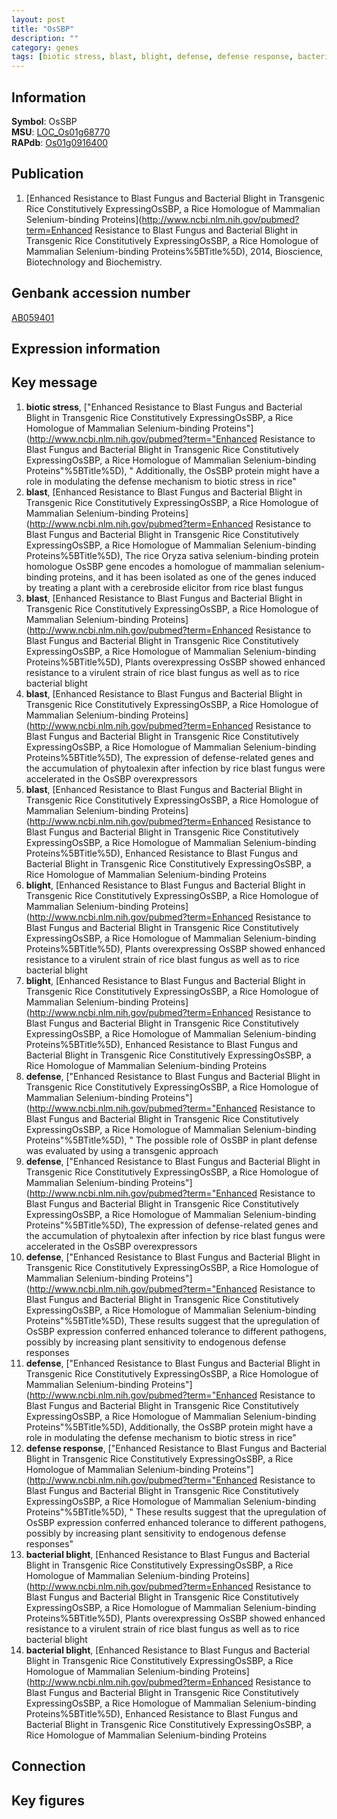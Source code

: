 ```yaml
---
layout: post
title: "OsSBP"
description: ""
category: genes
tags: [biotic stress, blast, blight, defense, defense response, bacterial blight]
---
```


## Information
__Symbol__: OsSBP  
__MSU__: [LOC_Os01g68770](http://rice.plantbiology.msu.edu/cgi-bin/ORF_infopage.cgi?orf=LOC_Os01g68770)  
__RAPdb__: [Os01g0916400](http://rapdb.dna.affrc.go.jp/viewer/gbrowse_details/irgsp1?name=Os01g0916400)  

## Publication
1. [Enhanced Resistance to Blast Fungus and Bacterial Blight in Transgenic Rice Constitutively ExpressingOsSBP, a Rice Homologue of Mammalian Selenium-binding Proteins](http://www.ncbi.nlm.nih.gov/pubmed?term=Enhanced Resistance to Blast Fungus and Bacterial Blight in Transgenic Rice Constitutively ExpressingOsSBP, a Rice Homologue of Mammalian Selenium-binding Proteins%5BTitle%5D), 2014, Bioscience, Biotechnology and Biochemistry.

## Genbank accession number
[AB059401](http://www.ncbi.nlm.nih.gov/nuccore/AB059401)  

## Expression information

## Key message
1. __biotic stress__, ["Enhanced Resistance to Blast Fungus and Bacterial Blight in Transgenic Rice Constitutively ExpressingOsSBP, a Rice Homologue of Mammalian Selenium-binding Proteins"](http://www.ncbi.nlm.nih.gov/pubmed?term="Enhanced Resistance to Blast Fungus and Bacterial Blight in Transgenic Rice Constitutively ExpressingOsSBP, a Rice Homologue of Mammalian Selenium-binding Proteins"%5BTitle%5D), " Additionally, the OsSBP protein might have a role in modulating the defense mechanism to biotic stress in rice"
2. __blast__, [Enhanced Resistance to Blast Fungus and Bacterial Blight in Transgenic Rice Constitutively ExpressingOsSBP, a Rice Homologue of Mammalian Selenium-binding Proteins](http://www.ncbi.nlm.nih.gov/pubmed?term=Enhanced Resistance to Blast Fungus and Bacterial Blight in Transgenic Rice Constitutively ExpressingOsSBP, a Rice Homologue of Mammalian Selenium-binding Proteins%5BTitle%5D), The rice Oryza sativa selenium-binding protein homologue OsSBP gene encodes a homologue of mammalian selenium-binding proteins, and it has been isolated as one of the genes induced by treating a plant with a cerebroside elicitor from rice blast fungus
3. __blast__, [Enhanced Resistance to Blast Fungus and Bacterial Blight in Transgenic Rice Constitutively ExpressingOsSBP, a Rice Homologue of Mammalian Selenium-binding Proteins](http://www.ncbi.nlm.nih.gov/pubmed?term=Enhanced Resistance to Blast Fungus and Bacterial Blight in Transgenic Rice Constitutively ExpressingOsSBP, a Rice Homologue of Mammalian Selenium-binding Proteins%5BTitle%5D),  Plants overexpressing OsSBP showed enhanced resistance to a virulent strain of rice blast fungus as well as to rice bacterial blight
4. __blast__, [Enhanced Resistance to Blast Fungus and Bacterial Blight in Transgenic Rice Constitutively ExpressingOsSBP, a Rice Homologue of Mammalian Selenium-binding Proteins](http://www.ncbi.nlm.nih.gov/pubmed?term=Enhanced Resistance to Blast Fungus and Bacterial Blight in Transgenic Rice Constitutively ExpressingOsSBP, a Rice Homologue of Mammalian Selenium-binding Proteins%5BTitle%5D),  The expression of defense-related genes and the accumulation of phytoalexin after infection by rice blast fungus were accelerated in the OsSBP overexpressors
5. __blast__, [Enhanced Resistance to Blast Fungus and Bacterial Blight in Transgenic Rice Constitutively ExpressingOsSBP, a Rice Homologue of Mammalian Selenium-binding Proteins](http://www.ncbi.nlm.nih.gov/pubmed?term=Enhanced Resistance to Blast Fungus and Bacterial Blight in Transgenic Rice Constitutively ExpressingOsSBP, a Rice Homologue of Mammalian Selenium-binding Proteins%5BTitle%5D), Enhanced Resistance to Blast Fungus and Bacterial Blight in Transgenic Rice Constitutively ExpressingOsSBP, a Rice Homologue of Mammalian Selenium-binding Proteins
6. __blight__, [Enhanced Resistance to Blast Fungus and Bacterial Blight in Transgenic Rice Constitutively ExpressingOsSBP, a Rice Homologue of Mammalian Selenium-binding Proteins](http://www.ncbi.nlm.nih.gov/pubmed?term=Enhanced Resistance to Blast Fungus and Bacterial Blight in Transgenic Rice Constitutively ExpressingOsSBP, a Rice Homologue of Mammalian Selenium-binding Proteins%5BTitle%5D),  Plants overexpressing OsSBP showed enhanced resistance to a virulent strain of rice blast fungus as well as to rice bacterial blight
7. __blight__, [Enhanced Resistance to Blast Fungus and Bacterial Blight in Transgenic Rice Constitutively ExpressingOsSBP, a Rice Homologue of Mammalian Selenium-binding Proteins](http://www.ncbi.nlm.nih.gov/pubmed?term=Enhanced Resistance to Blast Fungus and Bacterial Blight in Transgenic Rice Constitutively ExpressingOsSBP, a Rice Homologue of Mammalian Selenium-binding Proteins%5BTitle%5D), Enhanced Resistance to Blast Fungus and Bacterial Blight in Transgenic Rice Constitutively ExpressingOsSBP, a Rice Homologue of Mammalian Selenium-binding Proteins
8. __defense__, ["Enhanced Resistance to Blast Fungus and Bacterial Blight in Transgenic Rice Constitutively ExpressingOsSBP, a Rice Homologue of Mammalian Selenium-binding Proteins"](http://www.ncbi.nlm.nih.gov/pubmed?term="Enhanced Resistance to Blast Fungus and Bacterial Blight in Transgenic Rice Constitutively ExpressingOsSBP, a Rice Homologue of Mammalian Selenium-binding Proteins"%5BTitle%5D), " The possible role of OsSBP in plant defense was evaluated by using a transgenic approach
9. __defense__, ["Enhanced Resistance to Blast Fungus and Bacterial Blight in Transgenic Rice Constitutively ExpressingOsSBP, a Rice Homologue of Mammalian Selenium-binding Proteins"](http://www.ncbi.nlm.nih.gov/pubmed?term="Enhanced Resistance to Blast Fungus and Bacterial Blight in Transgenic Rice Constitutively ExpressingOsSBP, a Rice Homologue of Mammalian Selenium-binding Proteins"%5BTitle%5D),  The expression of defense-related genes and the accumulation of phytoalexin after infection by rice blast fungus were accelerated in the OsSBP overexpressors
10. __defense__, ["Enhanced Resistance to Blast Fungus and Bacterial Blight in Transgenic Rice Constitutively ExpressingOsSBP, a Rice Homologue of Mammalian Selenium-binding Proteins"](http://www.ncbi.nlm.nih.gov/pubmed?term="Enhanced Resistance to Blast Fungus and Bacterial Blight in Transgenic Rice Constitutively ExpressingOsSBP, a Rice Homologue of Mammalian Selenium-binding Proteins"%5BTitle%5D),  These results suggest that the upregulation of OsSBP expression conferred enhanced tolerance to different pathogens, possibly by increasing plant sensitivity to endogenous defense responses
11. __defense__, ["Enhanced Resistance to Blast Fungus and Bacterial Blight in Transgenic Rice Constitutively ExpressingOsSBP, a Rice Homologue of Mammalian Selenium-binding Proteins"](http://www.ncbi.nlm.nih.gov/pubmed?term="Enhanced Resistance to Blast Fungus and Bacterial Blight in Transgenic Rice Constitutively ExpressingOsSBP, a Rice Homologue of Mammalian Selenium-binding Proteins"%5BTitle%5D),  Additionally, the OsSBP protein might have a role in modulating the defense mechanism to biotic stress in rice"
12. __defense response__, ["Enhanced Resistance to Blast Fungus and Bacterial Blight in Transgenic Rice Constitutively ExpressingOsSBP, a Rice Homologue of Mammalian Selenium-binding Proteins"](http://www.ncbi.nlm.nih.gov/pubmed?term="Enhanced Resistance to Blast Fungus and Bacterial Blight in Transgenic Rice Constitutively ExpressingOsSBP, a Rice Homologue of Mammalian Selenium-binding Proteins"%5BTitle%5D), " These results suggest that the upregulation of OsSBP expression conferred enhanced tolerance to different pathogens, possibly by increasing plant sensitivity to endogenous defense responses"
13. __bacterial blight__, [Enhanced Resistance to Blast Fungus and Bacterial Blight in Transgenic Rice Constitutively ExpressingOsSBP, a Rice Homologue of Mammalian Selenium-binding Proteins](http://www.ncbi.nlm.nih.gov/pubmed?term=Enhanced Resistance to Blast Fungus and Bacterial Blight in Transgenic Rice Constitutively ExpressingOsSBP, a Rice Homologue of Mammalian Selenium-binding Proteins%5BTitle%5D),  Plants overexpressing OsSBP showed enhanced resistance to a virulent strain of rice blast fungus as well as to rice bacterial blight
14. __bacterial blight__, [Enhanced Resistance to Blast Fungus and Bacterial Blight in Transgenic Rice Constitutively ExpressingOsSBP, a Rice Homologue of Mammalian Selenium-binding Proteins](http://www.ncbi.nlm.nih.gov/pubmed?term=Enhanced Resistance to Blast Fungus and Bacterial Blight in Transgenic Rice Constitutively ExpressingOsSBP, a Rice Homologue of Mammalian Selenium-binding Proteins%5BTitle%5D), Enhanced Resistance to Blast Fungus and Bacterial Blight in Transgenic Rice Constitutively ExpressingOsSBP, a Rice Homologue of Mammalian Selenium-binding Proteins

## Connection

## Key figures


